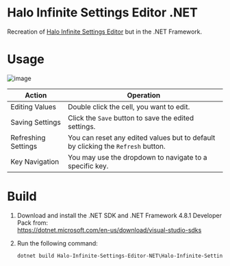 # Halo Infinite Settings Editor .NET
 Recreation of [Halo Infinite Settings Editor](https://github.com/aetopia/halo-infinite-settings-editor) but in the .NET Framework.

# Usage
![image](https://github.com/Aetopia/Halo-Infinite-Settings-Editor-NET/assets/41850963/2a4d1f7b-cf44-4ee2-9e85-aafb6769646a)

|Action|Operation|
|-|-|
|Editing Values|Double click the cell, you want to edit.|
|Saving Settings|Click the `Save` button to save the edited settings.|
|Refreshing Settings|You can reset any edited values but to default by clicking the `Refresh` button.|
|Key Navigation|You may use the dropdown to navigate to a specific key.|

# Build
1. Download and install the .NET SDK and .NET Framework 4.8.1 Developer Pack from:<br>https://dotnet.microsoft.com/en-us/download/visual-studio-sdks
2. Run the following command:

    ```cmd
    dotnet build Halo-Infinite-Settings-Editor-NET\Halo-Infinite-Settings-Editor-NET.csproj --configuration Release
    ```
